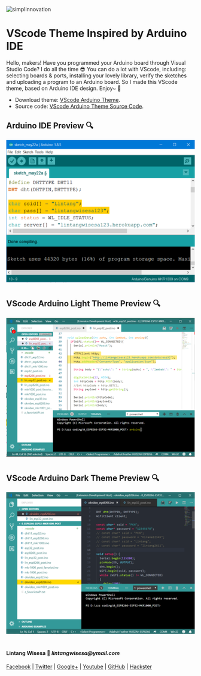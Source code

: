 ![simplinnovation](https://4.bp.blogspot.com/-f7YxPyqHAzY/WJ6VnkvE0SI/AAAAAAAADTQ/0tDQPTrVrtMAFT-q-1-3ktUQT5Il9FGdQCLcB/s350/simpLINnovation1a.png)

# VScode Theme Inspired by Arduino IDE

Hello, makers! Have you programmed your Arduino board through Visual Studio Code? I do all the time 😎 You can do a lot with VScode, including: selecting boards & ports, installing your lovely library, verify the sketches and uploading a program to an Arduino board. So I made this VScode theme, based on Arduino IDE design. Enjoy~ 🤩 

- Download theme: [VScode Arduino Theme](https://marketplace.visualstudio.com/items?itemName=lintangwisesa.arduino).
- Source code: [VScode Arduino Theme Source Code](https://github.com/LintangWisesa/VScode-Arduino-Theme).

## Arduino IDE Preview 🔍

![arduino_IDE](./lintang_icon/arduinoIDE.png)

#

## VScode Arduino Light Theme Preview 🔍

![vscode_arduino](./lintang_icon/vscode_arduino.png)

#

## VScode Arduino Dark Theme Preview 🔍

![vscode_arduino](./lintang_icon/vscode_arduino_dark.png)

#

#### Lintang Wisesa 💌 _lintangwisesa@ymail.com_

[Facebook](https://www.facebook.com/lintangbagus) | 
[Twitter](https://twitter.com/Lintang_Wisesa) |
[Google+](https://plus.google.com/u/0/+LintangWisesa1) |
[Youtube](https://www.youtube.com/user/lintangbagus) | [GitHub](https://github.com/LintangWisesa) |
[Hackster](https://www.hackster.io/lintangwisesa)